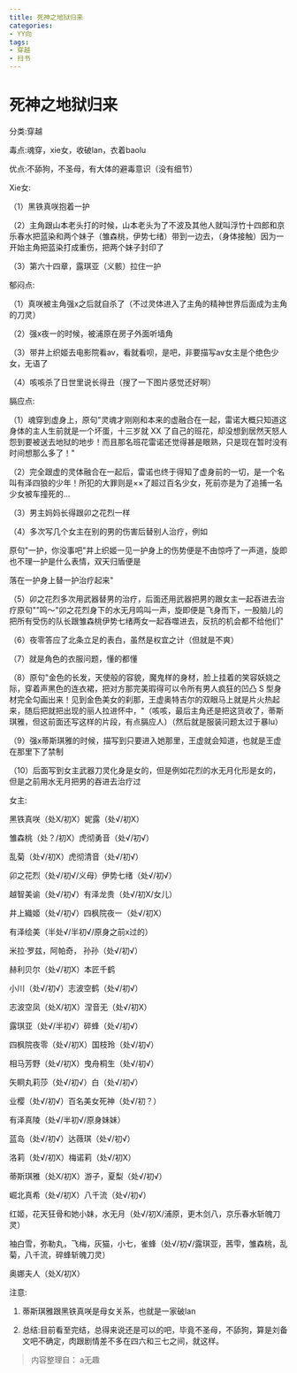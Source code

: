 ```yaml
---
title: 死神之地狱归来
categories:
- YY向
tags:
- 穿越
- 扫书
---
```

# 死神之地狱归来
分类:穿越

毒点:魂穿，xie女，收破lan，衣着baolu

优点:不舔狗，不圣母，有大体的避毒意识（没有细节）

Xie女:

（1）黑铁真咲抱着一护

（2）主角跟山本老头打的时候，山本老头为了不波及其他人就叫浮竹十四郎和京乐春水把蓝染和两个妹子（雏森桃，伊势七绪）带到一边去，（身体接触）因为一开始主角把蓝染打成重伤，把两个妹子封印了

（3）第六十四章，露琪亚（义骸）拉住一护

郁闷点:

（1）真咲被主角强x之后就自杀了（不过灵体进入了主角的精神世界后面成为主角的刀灵）

（2）强x夜一的时候，被浦原在房子外面听墙角

（3）带井上织姬去电影院看av，看就看呗，是吧，非要描写av女主是个绝色少女，无语了

（4）咳咳杀了日世里说长得丑（搜了一下图片感觉还好啊）

膈应点:

（1）魂穿到虚身上，原句"灵魂才刚刚和本来的虚融合在一起，雷诺大概只知道这身体的主人生前就是一个坏蛋，十三岁就
XX
了自己的班花，却没想到居然天怒人怨到要被送去地狱的地步！而且那名班花雷诺还觉得甚是眼熟，只是现在暂时没有时间想那么多了！"

（2）完全跟虚的灵体融合在一起后，雷诺也终于得知了虚身前的一切，是一个名叫有泽四狼的少年！所犯的大罪则是××了超过百名少女，死前亦是为了追捕一名少女被车撞死的...

（3）男主妈妈长得跟卯之花烈一样

（4）多次写几个女主在别的男的伤害后替别人治疗，例如

原句"一护，你没事吧"井上织姬一见一护身上的伤势便是不由惊呼了一声道，旋即也不理一护是什么表情，双天归盾便是

落在一护身上替一护治疗起来"

（5）卯之花烈多次用武器替男的治疗，后面还用武器把男的跟女主一起吞进去治疗原句""鸣～"卯之花烈身下的水无月鸣叫一声，旋即便是飞身而下，一股脑儿的把所有受伤的队长跟雏森桃伊势七绪两女一起吞噬进去，反抗的机会都不给他们"

（6）夜零答应了北条立足的表白，虽然是权宜之计（但就是不爽）

（7）就是角色的衣服问题，懂的都懂

（8）原句"金色的长发，天使般的容貌，魔鬼样的身材，脸上挂着的笑容妖娆之际，穿着声黑色的连衣裙，把对方那完美瑕得可以令所有男人疯狂的凹凸
S
型身材完全勾画出来！见到金色美女的刹那，王虚奥特吉尔的双眼马上就是片火热起来，随后把就把出现的丽人拉进怀中，"（咳咳，最后主角还是把这货收了，蒂斯琪雅，但这前面还写这样的片段，有点膈应人）（然后就是服装问题太过于暴lu）

（9）强x蒂斯琪雅的时候，描写到只要进入她那里，王虚就会知道，也就是王虚在那里下了禁制

（10）后面写到女主武器刀灵化身是女的，但是例如花烈的水无月化形是女的，但是之前用水无月把男的吞进去治疗过

女主:

黑铁真咲（处X/初X）妮露（处√/初Ⅹ）

雏森桃（处？/初X）虎彻勇音（处√/初√）

乱菊（处√/初X）虎彻清音（处√/初√）

卯之花烈（处√/初√/义母）伊势七绪（处√/初√）

越智美谕（处√/初√）有泽龙贵（处√/初X/女儿）

井上織姬（处√/初√）四枫院夜一（处√/初X）

有泽绘美（半处√/半初√/原身之前x过的）

米拉·罗兹，阿帕奇， 孙孙（处√/初√）

赫利贝尔（处√/初X）本匠千鹤

小川（处√/初√）志波空鹤（处√/初√）

志波空凤（处X/初X）涅音无（处√/初X）

露琪亚（处√/半初√）碎蜂（处√/初√）

四枫院夜零（处√/初X）国枝玲（处√/初√）

相马芳野（处√/初X）曳舟桐生（处√/初√）

矢眮丸莉莎（处√/初√）白（处√/初√）

业樱（处√/初√）百名美女死神（处√/初？）

有泽真陵（处√/半初√/原身妹妹）

蓝岛（处√/初√）达薇琪（处√/初√）

洛莉（处√/初X）梅诺莉（处√/初X）

蒂斯琪雅（处Ⅹ/初Ⅹ）游子，夏梨（处√/初√）

崛北真希（处√/初Ⅹ）八千流（处√/初√）

红姬，花天狂骨和她小妹，水无月（处√/初X/浦原，更木剑八，京乐春水斩魄刀灵）

袖白雪，弥勒丸，飞梅，灰猫，小七，雀蜂（处√/初√/露琪亚，茜雫，雏森桃，乱菊，八千流，碎蜂斩魄刀灵）

奥娜夫人（处X/初X）

注意:

1.  蒂斯琪雅跟黑铁真咲是母女关系，也就是一家破lan

2.  总结:目前看至完结，总得来说还是可以的吧，毕竟不圣母，不舔狗，算是刘备文吧不确定，肉跟剧情差不多在四六和三七之间，就这样。


> 内容整理自： a无趣
